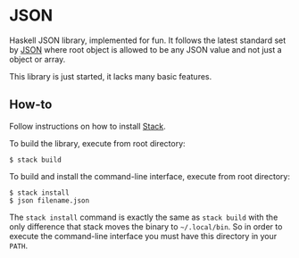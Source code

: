 JSON
====
Haskell JSON library, implemented for fun. It follows the latest standard set
by [JSON](https://json.org) where root object is allowed to be any JSON value
and not just a object or array.

This library is just started, it lacks many basic features.

How-to
------
Follow instructions on how to install
[Stack](https://www.haskell.org/downloads).

To build the library, execute from root directory:

    $ stack build

To build and install the command-line interface, execute from root directory:

    $ stack install
    $ json filename.json

The `stack install` command is exactly the same as `stack build` with the only
difference that stack moves the binary to `~/.local/bin`. So in order to
execute the command-line interface you must have this directory in your `PATH`.
